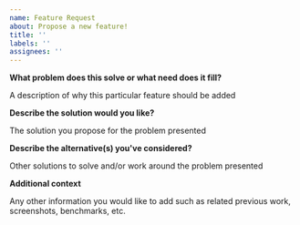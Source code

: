 ```yaml
---
name: Feature Request
about: Propose a new feature!
title: ''
labels: ''
assignees: ''
---
```


**What problem does this solve or what need does it fill?**

A description of why this particular feature should be added

**Describe the solution would you like?**

The solution you propose for the problem presented

**Describe the alternative(s) you've considered?**

Other solutions to solve and/or work around the problem presented

**Additional context**

Any other information you would like to add such as related previous work,
screenshots, benchmarks, etc.
